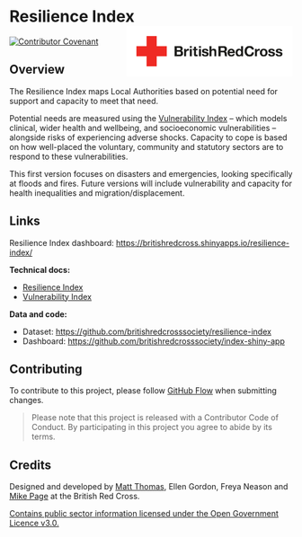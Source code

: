 # Resilience Index <img src='man/figures/brc-logo.jpg' align="right" height ="90"/>

[![Contributor Covenant](https://img.shields.io/badge/Contributor%20Covenant-v2.0%20adopted-ff69b4.svg)](code_of_conduct.md) 

## Overview
The Resilience Index maps Local Authorities based on potential need for support and capacity to meet that need.

Potential needs are measured using the [Vulnerability Index](https://britishredcrosssociety.github.io/covid-19-vulnerability/) – which models clinical, wider health and wellbeing, and socioeconomic vulnerabilities – alongside risks of experiencing adverse shocks. Capacity to cope is based on how well-placed the voluntary, community and statutory sectors are to respond to these vulnerabilities.

This first version focuses on disasters and emergencies, looking specifically at floods and fires. Future versions will include vulnerability and capacity for health inequalities and migration/displacement.

## Links
Resilience Index dashboard: https://britishredcross.shinyapps.io/resilience-index/ 

**Technical docs:**

- [Resilience Index](https://docs.google.com/document/d/1amBSWFLcZpzLrhaYmXYIobXKnxaaLnpMiDochUTQlx8)
- [Vulnerability Index](https://docs.google.com/document/d/1aWpzgvLKGEF5Ay_xVps17nnbT1zIEki7RGIIJXL5APo)

**Data and code:**

- Dataset: https://github.com/britishredcrosssociety/resilience-index
- Dashboard: https://github.com/britishredcrosssociety/index-shiny-app 

## Contributing

To contribute to this project, please follow [GitHub Flow](https://guides.github.com/introduction/flow/) when submitting changes.

> Please note that this project is released with a Contributor Code of Conduct. By participating in this project you agree to abide by its terms.

## Credits
Designed and developed by [Matt Thomas](https://twitter.com/matthewgthomas), Ellen Gordon, Freya Neason and [Mike Page](https://github.com/MikeJohnPage) at the British Red Cross.

[Contains public sector information licensed under the Open Government Licence v3.0.](http://www.nationalarchives.gov.uk/doc/open-government-licence/version/3/)

